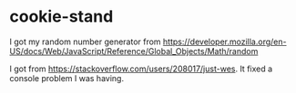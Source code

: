 # cookie-stand

I got my random number generator from https://developer.mozilla.org/en-US/docs/Web/JavaScript/Reference/Global_Objects/Math/random

I got <link href="/favicon.ico" type="image/x-icon" rel="icon" /> from https://stackoverflow.com/users/208017/just-wes. It fixed a console problem I was having.